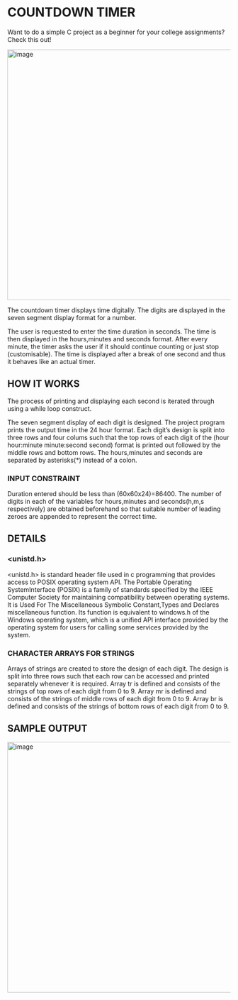 # COUNTDOWN TIMER
Want to do a simple C project as a beginner for your college assignments? Check this out!

<img width="565" alt="image" src="https://github.com/SwethaatGH/countdowntimer/assets/98175379/78e8c955-3680-4204-8ee8-e7bc40c49c62">

The countdown timer displays time digitally. The digits are displayed in the seven segment display format for a number.

The user is requested to enter the time duration in seconds. The time is then displayed in the hours,minutes and seconds format. After every minute, the timer asks the user if it should continue counting or just stop (customisable). The time is displayed after a break of one second and thus it behaves like an actual timer.

## HOW IT WORKS
The process of printing and displaying each second is iterated through using a while loop construct.

The seven segment display of each digit is designed. The project program prints the output time in the 24 hour format.
Each digit’s design is split into three rows and four colums such that the top rows of each digit of the 
(hour hour:minute minute:second second) format is printed out followed by the middle rows and bottom rows.
The hours,minutes and seconds are separated by asterisks(*) instead of a colon.

### INPUT CONSTRAINT
Duration entered should be less than (60x60x24)=86400.
The number of digits in each of the variables for hours,minutes and seconds(h,m,s respectively) are obtained beforehand so that suitable number of leading zeroes are appended to represent the correct time.

## DETAILS
### <unistd.h>
<unistd.h> is standard header file used in c programming that provides access to POSIX operating system API.
The Portable Operating SystemInterface (POSIX) is a family of standards specified by the IEEE Computer Society for maintaining compatibility between operating systems.
It is Used For The Miscellaneous Symbolic Constant,Types and Declares miscellaneous function.
Its function is equivalent to windows.h of the Windows operating system, which is a unified API interface provided by the operating system for users for calling some services provided by the system.

### CHARACTER ARRAYS FOR STRINGS
Arrays of strings are created to store the design of each digit. The design is split into three rows such that each row can be accessed and printed separately whenever it is required.
Array tr is defined and consists of the strings of top rows of each digit from 0 to 9.
Array mr is defined and consists of the strings of middle rows of each digit from 0 to 9.
Array br is defined and consists of the strings of bottom rows of each digit from 0 to 9.

## SAMPLE OUTPUT
<img width="565" alt="image" src="https://github.com/SwethaatGH/countdowntimer/assets/98175379/1aa1b534-46fa-494e-b7b0-87d53f7e97c1">
